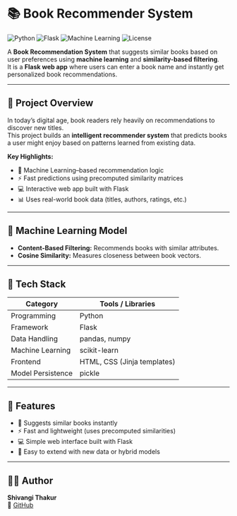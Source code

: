 # 📚 Book Recommender System  
![Python](https://img.shields.io/badge/Python-3.8+-blue.svg)
![Flask](https://img.shields.io/badge/Framework-Flask-orange)
![Machine Learning](https://img.shields.io/badge/ML-Content--Based-green)
![License](https://img.shields.io/badge/License-MIT-lightgrey)

A **Book Recommendation System** that suggests similar books based on user preferences using **machine learning** and **similarity-based filtering**.  
It is a **Flask web app** where users can enter a book name and instantly get personalized book recommendations.

---

## 🚀 Project Overview

In today’s digital age, book readers rely heavily on recommendations to discover new titles.  
This project builds an **intelligent recommender system** that predicts books a user might enjoy based on patterns learned from existing data.

**Key Highlights:**
- 🧠 Machine Learning–based recommendation logic  
- ⚡ Fast predictions using precomputed similarity matrices  
- 💻 Interactive web app built with Flask  
- 📊 Uses real-world book data (titles, authors, ratings, etc.)

---

## 🧠 Machine Learning Model
- **Content-Based Filtering:** Recommends books with similar attributes.  
- **Cosine Similarity:** Measures closeness between book vectors.

---

## 🧩 Tech Stack

| Category | Tools / Libraries |
|-----------|-------------------|
| Programming | Python |
| Framework | Flask |
| Data Handling | pandas, numpy |
| Machine Learning | scikit-learn |
| Frontend | HTML, CSS (Jinja templates) |
| Model Persistence | pickle |

---

## 🌟 Features
- 📖 Suggests similar books instantly  
- ⚡ Fast and lightweight (uses precomputed similarities)  
- 💻 Simple web interface built with Flask  
- 🧠 Easy to extend with new data or hybrid models

---

## 👩‍💻 Author
**Shivangi Thakur**  
🔗 [GitHub](https://github.com/codershivangi)



